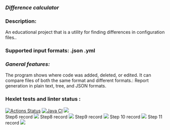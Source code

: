 ### <b><i>Difference calculator</i></b>
### <b>Description</b>:<br>
An educational project that is a utility for finding differences in configuration files..
### <b>Supported input formats</b>: .json .yml
### <b><i>Ganeral features:</i></b>
The program shows where code was added, deleted, or edited. It can compare files of both the same format and different formats.:
Report generation in plain text, tree, and JSON formats.

### Hexlet tests and linter status :
[![Actions Status](https://github.com/CherepovAlex/java-project-71/actions/workflows/hexlet-check.yml/badge.svg)](https://github.com/CherepovAlex/java-project-71/actions)
[![Java CI](https://github.com/CherepovAlex/java-project-71/actions/workflows/main.yml/badge.svg)](https://github.com/CherepovAlex/java-project-71/actions/workflows/main.yml)
<a href="https://codeclimate.com/github/CherepovAlex/java-project-71/maintainability"><img src="https://api.codeclimate.com/v1/badges/6e08f1174a9465138625/maintainability" /></a>
<br>
Step6 record
<a href="https://asciinema.org/a/cP77eqc96c3ua01PSu9hIRfYY" target="_blank"><img src="https://asciinema.org/a/cP77eqc96c3ua01PSu9hIRfYY.svg" /></a>
Step8 record
<a href="https://asciinema.org/a/s7GLivLUR3fTkj6jWf5oTPzB2" target="_blank"><img src="https://asciinema.org/a/s7GLivLUR3fTkj6jWf5oTPzB2.svg" /></a>
Step9 record
<a href="https://asciinema.org/a/Yv48JoAvkPdiAv7bP5peLNYKa" target="_blank"><img src="https://asciinema.org/a/Yv48JoAvkPdiAv7bP5peLNYKa.svg" /></a>
Step 10 record
<a href="https://asciinema.org/a/gtXUcsmQRyCG628vlehKcMPfX" target="_blank"><img src="https://asciinema.org/a/gtXUcsmQRyCG628vlehKcMPfX.svg" /></a>
Step 11 record
<a href="https://asciinema.org/a/Grq96T5F9x6aeKKDSlOXTB9wd" target="_blank"><img src="https://asciinema.org/a/Grq96T5F9x6aeKKDSlOXTB9wd.svg" /></a>
